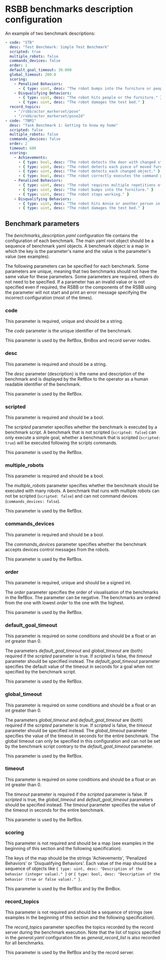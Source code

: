 RSBB benchmarks description configuration
=================================================

An example of two benchmark descriptions:

```yaml
- code: "STB"
  desc: "Test Benchmark: Simple Test Benchmark"
  scripted: true
  multiple_robots: false
  commands_devices: false
  order: 1
  default_goal_timeout: 30.000
  global_timeout: 200.0
  scoring:
    - Penalized Behaviors:
      - { type: uint, desc: "The robot bumps into the furniture or people." }
    - Disqualifying Behaviors:
      - { type: uint, desc: "The robot hits people or the furniture." }
      - { type: uint, desc: "The robot damages the test bed." }
  record_topics:
    - "/rsbb/actor_markerset/pose"
    - "/rsbb/actor_markerset/pose2d"
- code: "TBM1"
  desc: "Task Benchmark 1: Getting to know my home"
  scripted: false
  multiple_robots: false
  commands_devices: false
  order: 2
  timeout: 600
  scoring:
    - Achievements:
      - { type: bool, desc: "The robot detects the door with changed state." }
      - { type: uint, desc: "The robot detects each piece of moved furniture." }
      - { type: uint, desc: "The robot detects each changed object." }
      - { type: bool, desc: "The robot correctly executes the command given in Phase 2." }
    - Penalized Behaviors:
      - { type: uint, desc: "The robot requires multiple repetitions of human gesture/speech." }
      - { type: uint, desc: "The robot bumps into the furniture." }
      - { type: uint, desc: "The robot stops working." }
    - Disqualifying Behaviors:
      - { type: uint, desc: "The robot hits Annie or another person in the environment." }
      - { type: uint, desc: "The robot damages the test bed." }
```



## Benchmark parameters

The *benchmarks_description.yaml* configuration file contains the configuration of each benchmark.
The main yaml root object should be a sequence of benchmark yaml objects.
A benchmark object is a map in which the key is the parameter's name and the value is the parameter's value (see examples).

The following parameters can be specified for each benchmark.
Some parameters are unique, meaning that two benchmarks should not have the same value for these parameters.
Some parameters are required, others do not need to be specified.
If a parameter has an invalid value or is not specified even if required, the RSBB or the components of the RSBB using the parameter will not start and print an error message specifying the incorrect configuration (most of the times).


### code

This parameter is required, unique and should be a string.

The *code* parameter is the unique identifier of the benchmark.

This parameter is used by the RefBox, BmBox and record server nodes.


### desc

This parameter is required and should be a string.

The *desc* parameter (description) is the name and description of the benchmark and is displayed
by the RefBox to the operator as a human readable identifier of the benchmark.

This parameter is used by the RefBox.


###  scripted

This parameter is required and should be a bool.

The *scripted* parameter specifies whether the benchmark is executed by a benchmark script.
A benchmark that is not scripted (`scripted: false`) can only execute a simple goal,
whether a benchmark that is scripted (`scripted: true`) will be executed following the scripts commands.

This parameter is used by the RefBox.


### multiple_robots

This parameter is required and should be a bool.

The *multiple_robots* parameter specifies whether the benchmark should be executed with many robots.
A benchmark that runs with multiple robots can not be scripted (`scripted: false`) and can not command devices (`commands_devices: false`).

This parameter is used by the RefBox.


### commands_devices

This parameter is required and should be a bool.

The *commands_devices* parameter specifies whether the benchmark accepts devices control messages from the robots.

This parameter is used by the RefBox.


### order

This parameter is required, unique and should be a signed int.

The *order* parameter specifies the order of visualisation of the benchmarks in the RefBox.
The parameter can be negative.
The benchmarks are ordered from the one with lowest *order* to the one with the highest.

This parameter is used by the RefBox.


### default_goal_timeout

This parameter is required on some conditions and should be a float or an int greater than 0.

The parameters *default_goal_timeout* and *global_timeout* are (both) required if the *scripted* parameter is true.
If *scripted* is false, the *timeout* parameter should be specified instead.
The *default_goal_timeout* parameter specifies the default value of the timeout in seconds for a goal when not specified by the benchmark script.

This parameter is used by the RefBox.


### global_timeout

This parameter is required on some conditions and should be a float or an int greater than 0.

The parameters *global_timeout* and *default_goal_timeout* are (both) required if the *scripted* parameter is true.
If *scripted* is false, the *timeout* parameter should be specified instead.
The *global_timeout* parameter specifies the value of the timeout in seconds for the entire benchmark.
The global timeout can only be specified in this configuration and can not be set by the benchmark script contrary to the *default_goal_timeout* parameter.

This parameter is used by the RefBox.


### timeout

This parameter is required on some conditions and should be a float or an int greater than 0.

The *timeout* parameter is required if the *scripted* parameter is false.
If *scripted* is true, the *global_timeout* and *default_goal_timeout* parameters should be specified instead.
The *timeout* parameter specifies the value of the timeout in seconds for the entire benchmark.

This parameter is used by the RefBox.


### scoring

This parameter is not required and should be a map (see examples in the beginning of this section and the following specification).

The keys of the map should be the strings 'Achievements', 'Penalized Behaviors' or 'Disqualifying Behaviors'.
Each value of the map should be a sequence of objects like `{ type: uint, desc: "Description of the behavior (integer value)." }` or `{ type: bool, desc: "Description of the behavior (true or false value)." }`.

This parameter is used by the RefBox and by the BmBox.


### record_topics

This parameter is not required and should be a sequence of strings (see examples in the beginning of this section and the following specification).

The *record_topics* parameter specifies the topics recorded by the record server during the benchmark execution.
Note that the list of topics specified in the *general.yaml* configuration file as *general_record_list* is also recorded for all benchmarks.


This parameter is used by the RefBox and by the record server.
